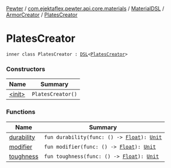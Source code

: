 [Pewter](../../../../index.md) / [com.ejektaflex.pewter.api.core.materials](../../../index.md) / [MaterialDSL](../../index.md) / [ArmorCreator](../index.md) / [PlatesCreator](./index.md)

# PlatesCreator

`inner class PlatesCreator : `[`DSL`](../../../-d-s-l/index.md)`<`[`PlatesCreator`](./index.md)`>`

### Constructors

| Name | Summary |
|---|---|
| [&lt;init&gt;](-init-.md) | `PlatesCreator()` |

### Functions

| Name | Summary |
|---|---|
| [durability](durability.md) | `fun durability(func: () -> `[`Float`](https://kotlinlang.org/api/latest/jvm/stdlib/kotlin/-float/index.html)`): `[`Unit`](https://kotlinlang.org/api/latest/jvm/stdlib/kotlin/-unit/index.html) |
| [modifier](modifier.md) | `fun modifier(func: () -> `[`Float`](https://kotlinlang.org/api/latest/jvm/stdlib/kotlin/-float/index.html)`): `[`Unit`](https://kotlinlang.org/api/latest/jvm/stdlib/kotlin/-unit/index.html) |
| [toughness](toughness.md) | `fun toughness(func: () -> `[`Float`](https://kotlinlang.org/api/latest/jvm/stdlib/kotlin/-float/index.html)`): `[`Unit`](https://kotlinlang.org/api/latest/jvm/stdlib/kotlin/-unit/index.html) |
